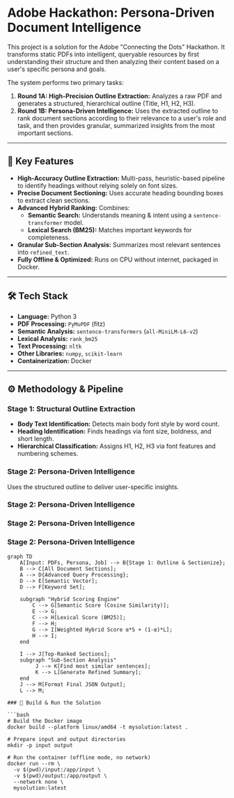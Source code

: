 # Adobe Hackathon: Persona-Driven Document Intelligence

This project is a solution for the Adobe "Connecting the Dots" Hackathon. It transforms static PDFs into intelligent, queryable resources by first understanding their structure and then analyzing their content based on a user's specific persona and goals.

The system performs two primary tasks:
1. **Round 1A: High-Precision Outline Extraction:** Analyzes a raw PDF and generates a structured, hierarchical outline (Title, H1, H2, H3).
2. **Round 1B: Persona-Driven Intelligence:** Uses the extracted outline to rank document sections according to their relevance to a user's role and task, and then provides granular, summarized insights from the most important sections.

---

## 🚀 Key Features

- **High-Accuracy Outline Extraction:** Multi-pass, heuristic-based pipeline to identify headings without relying solely on font sizes.
- **Precise Document Sectioning:** Uses accurate heading bounding boxes to extract clean sections.
- **Advanced Hybrid Ranking:** Combines:
  - **Semantic Search:** Understands meaning & intent using a `sentence-transformer` model.
  - **Lexical Search (BM25):** Matches important keywords for completeness.
- **Granular Sub-Section Analysis:** Summarizes most relevant sentences into `refined_text`.
- **Fully Offline & Optimized:** Runs on CPU without internet, packaged in Docker.

---

## 🛠️ Tech Stack

- **Language:** Python 3
- **PDF Processing:** `PyMuPDF` (fitz)
- **Semantic Analysis:** `sentence-transformers` (`all-MiniLM-L6-v2`)
- **Lexical Analysis:** `rank_bm25`
- **Text Processing:** `nltk`
- **Other Libraries:** `numpy`, `scikit-learn`
- **Containerization:** Docker

---

## ⚙️ Methodology & Pipeline

### Stage 1: Structural Outline Extraction
- **Body Text Identification:** Detects main body font style by word count.
- **Heading Identification:** Finds headings via font size, boldness, and short length.
- **Hierarchical Classification:** Assigns H1, H2, H3 via font features and numbering schemes.

### Stage 2: Persona-Driven Intelligence
Uses the structured outline to deliver user-specific insights.

### Stage 2: Persona-Driven Intelligence

### Stage 2: Persona-Driven Intelligence

### Stage 2: Persona-Driven Intelligence

```mermaid
graph TD
    A[Input: PDFs, Persona, Job] --> B{Stage 1: Outline & Sectionize};
    B --> C[All Document Sections];
    A --> D{Advanced Query Processing};
    D --> E[Semantic Vector];
    D --> F[Keyword Set];

    subgraph "Hybrid Scoring Engine"
        C --> G[Semantic Score (Cosine Similarity)];
        E --> G;
        C --> H[Lexical Score (BM25)];
        F --> H;
        G --> I[Weighted Hybrid Score α*S + (1-α)*L];
        H --> I;
    end

    I --> J[Top-Ranked Sections];
    subgraph "Sub-Section Analysis"
         J --> K[Find most similar sentences];
         K --> L[Generate Refined Summary];
    end
    J --> M[Format Final JSON Output];
    L --> M;

### 🐳 Build & Run the Solution

```bash
# Build the Docker image
docker build --platform linux/amd64 -t mysolution:latest .

# Prepare input and output directories
mkdir -p input output

# Run the container (offline mode, no network)
docker run --rm \
  -v $(pwd)/input:/app/input \
  -v $(pwd)/output:/app/output \
  --network none \
  mysolution:latest










